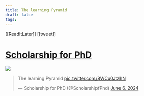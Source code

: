 ```yaml
---
title: The learning Pyramid
draft: false
tags:
---
```

 

[[ReadItLater]] [[tweet]]

# [Scholarship for PhD](https://twitter.com/ScholarshipfPhd/status/1798719670259966291)


![](https://i.imgur.com/dexH8Ze.png)


> The learning Pyramid [pic.twitter.com/8WCu0JtzhN](https://t.co/8WCu0JtzhN)
> 
> — Scholarship for PhD (@ScholarshipfPhd) [June 6, 2024](https://twitter.com/ScholarshipfPhd/status/1798719670259966291?ref_src=twsrc%5Etfw)